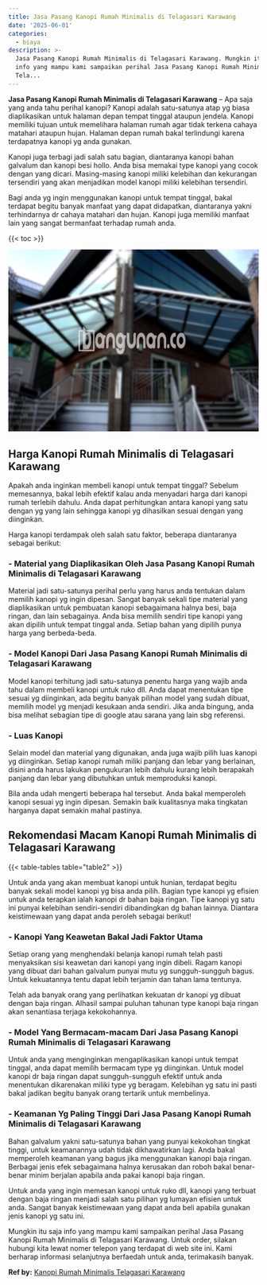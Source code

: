 ```yaml
---
title: Jasa Pasang Kanopi Rumah Minimalis di Telagasari Karawang
date: '2025-06-01'
categories:
  - biaya
description: >-
  Jasa Pasang Kanopi Rumah Minimalis di Telagasari Karawang. Mungkin itu saja
  info yang mampu kami sampaikan perihal Jasa Pasang Kanopi Rumah Minimalis di
  Tela...
---
```


**Jasa Pasang Kanopi Rumah Minimalis di Telagasari Karawang** – Apa saja yang anda tahu perihal kanopi? Kanopi adalah satu-satunya atap yg biasa diaplikasikan untuk halaman depan tempat tinggal ataupun jendela. Kanopi memiliki tujuan untuk memelihara halaman rumah agar tidak terkena cahaya matahari ataupun hujan. Halaman depan rumah bakal terlindungi karena terdapatnya kanopi yg anda gunakan.

Kanopi juga terbagi jadi salah satu bagian, diantaranya kanopi bahan galvalum dan kanopi besi hollo. Anda bisa memakai type kanopi yang cocok dengan yang dicari. Masing-masing kanopi miliki kelebihan dan kekurangan tersendiri yang akan menjadikan model kanopi miliki kelebihan tersendiri.

Bagi anda yg ingin menggunakan kanopi untuk tempat tinggal, bakal terdapat begitu banyak manfaat yang dapat didapatkan, diantaranya yakni terhindarnya dr cahaya matahari dan hujan. Kanopi juga memiliki manfaat lain yang sangat bermanfaat terhadap rumah anda.

{{< toc >}}

![Jasa Pasang Kanopi Rumah Minimalis di Telagasari Karawang](/images/harga-kanopi-minimalis-14.png)

## Harga Kanopi Rumah Minimalis di Telagasari Karawang

Apakah anda inginkan membeli kanopi untuk tempat tinggal? Sebelum memesannya, bakal lebih efektif kalau anda menyadari harga dari kanopi rumah terlebih dahulu. Anda dapat perhitungkan antara kanopi yang satu dengan yg yang lain sehingga kanopi yg dihasilkan sesuai dengan yang diinginkan.

Harga kanopi terdampak oleh salah satu faktor, beberapa diantaranya sebagai berikut:

### \- Material yang Diaplikasikan Oleh Jasa Pasang Kanopi Rumah Minimalis di Telagasari Karawang

Material jadi satu-satunya perihal perlu yang harus anda tentukan dalam memilih kanopi yg ingin dipesan. Sangat banyak sekali tipe material yang diaplikasikan untuk pembuatan kanopi sebagaimana halnya besi, baja ringan, dan lain sebagainya. Anda bisa memilih sendiri tipe kanopi yang akan dipilih untuk tempat tinggal anda. Setiap bahan yang dipilih punya harga yang berbeda-beda.

### \- Model Kanopi Dari Jasa Pasang Kanopi Rumah Minimalis di Telagasari Karawang

Model kanopi terhitung jadi satu-satunya penentu harga yang wajib anda tahu dalam membeli kanopi untuk ruko dll. Anda dapat menentukan tipe sesuai yg diinginkan, ada begitu banyak pilihan model yang sudah dibuat, memilih model yg menjadi kesukaan anda sendiri. Jika anda bingung, anda bisa melihat sebagian tipe di google atau sarana yang lain sbg referensi.

### \- Luas Kanopi

Selain model dan material yang digunakan, anda juga wajib pilih luas kanopi yg diinginkan. Setiap kanopi rumah miliki panjang dan lebar yang berlainan, disini anda harus lakukan pengukuran lebih dahulu kurang lebih berapakah panjang dan lebar yang dibutuhkan untuk memproduksi kanopi.

Bila anda udah mengerti beberapa hal tersebut. Anda bakal memperoleh kanopi sesuai yg ingin dipesan. Semakin baik kualitasnya maka tingkatan harganya dapat semakin mahal pastinya.

## Rekomendasi Macam Kanopi Rumah Minimalis di Telagasari Karawang

{{< table-tables table="table2" >}}

Untuk anda yang akan membuat kanopi untuk hunian, terdapat begitu banyak sekali model kanopi yg bisa anda pilih. Bagian type kanopi yg efisien untuk anda terapkan ialah kanopi dr bahan baja ringan. Tipe kanopi yg satu ini punyai kelebihan sendiri-sendiri dibandingkan dg bahan lainnya. Diantara keistimewaan yang dapat anda peroleh sebagai berikut!

### \- Kanopi Yang Keawetan Bakal Jadi Faktor Utama

Setiap orang yang menghendaki belanja kanopi rumah telah pasti menyaksikan sisi keawetan dari kanopi yang ingin dibeli. Ragam kanopi yang dibuat dari bahan galvalum punyai mutu yg sungguh-sungguh bagus. Untuk kekuatannya tentu dapat lebih terjamin dan tahan lama tentunya.

Telah ada banyak orang yang perlihatkan kekuatan dr kanopi yg dibuat dengan baja ringan. Alhasil sampai puluhan tahunan type kanopi baja ringan akan senantiasa terjaga kekokohannya.

### \- Model Yang Bermacam-macam Dari Jasa Pasang Kanopi Rumah Minimalis di Telagasari Karawang

Untuk anda yang menginginkan mengaplikasikan kanopi untuk tempat tinggal, anda dapat memilih bermacam type yg diinginkan. Untuk model kanopi dr baja ringan dapat sungguh-sungguh efektif untuk anda menentukan dikarenakan miliki type yg beragam. Kelebihan yg satu ini pasti bakal jadikan begitu banyak orang tertarik untuk membelinya.

### \- Keamanan Yg Paling Tinggi Dari Jasa Pasang Kanopi Rumah Minimalis di Telagasari Karawang

Bahan galvalum yakni satu-satunya bahan yang punyai kekokohan tingkat tinggi, untuk keamanannya udah tidak dikhawatirkan lagi. Anda bakal memperoleh keamanan yang bagus jika menggunakan kanopi baja ringan. Berbagai jenis efek sebagaimana halnya kerusakan dan roboh bakal benar-benar minim berjalan apabila anda pakai kanopi baja ringan.

Untuk anda yang ingin memesan kanopi untuk ruko dll, kanopi yang terbuat dengan baja ringan menjadi salah satu pilihan yg lumayan efisien untuk anda. Sangat banyak keistimewaan yang dapat anda beli apabila gunakan jenis kanopi yg satu ini.

Mungkin itu saja info yang mampu kami sampaikan perihal Jasa Pasang Kanopi Rumah Minimalis di Telagasari Karawang. Untuk order, silakan hubungi kita lewat nomer telepon yang terdapat di web site ini. Kami berharap informasi selanjutnya berfaedah untuk anda, terimakasih banyak.

**Ref by:**  [Kanopi Rumah Minimalis Telagasari Karawang](https://id.wikipedia.org/wiki/Kanopi)

